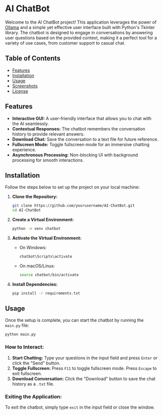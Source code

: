 # AI ChatBot

Welcome to the AI ChatBot project! This application leverages the power of [Ollama](https://ollama.com/) and a simple yet effective user interface built with Python's Tkinter library. The chatbot is designed to engage in conversations by answering user questions based on the provided context, making it a perfect tool for a variety of use cases, from customer support to casual chat.

## Table of Contents

- [Features](#features)
- [Installation](#installation)
- [Usage](#usage)
- [Screenshots](#screenshots)
- [License](#license)

## Features

- **Interactive GUI:** A user-friendly interface that allows you to chat with the AI seamlessly.
- **Contextual Responses:** The chatbot remembers the conversation history to provide relevant answers.
- **Download Chat:** Save the conversation to a text file for future reference.
- **Fullscreen Mode:** Toggle fullscreen mode for an immersive chatting experience.
- **Asynchronous Processing:** Non-blocking UI with background processing for smooth interactions.

## Installation

Follow the steps below to set up the project on your local machine:

1. **Clone the Repository:**
    ```bash
    git clone https://github.com/yourusername/AI-ChatBot.git
    cd AI-ChatBot
    ```

2. **Create a Virtual Environment:**
    ```bash
    python -m venv chatbot
    ```

3. **Activate the Virtual Environment:**
    - On Windows:
      ```bash
      chatbot\Scripts\activate
      ```
    - On macOS/Linux:
      ```bash
      source chatbot/bin/activate
      ```

4. **Install Dependencies:**
    ```bash
    pip install -r requirements.txt
    ```

## Usage

Once the setup is complete, you can start the chatbot by running the `main.py` file:

```bash
python main.py
```

### How to Interact:

1. **Start Chatting:** Type your questions in the input field and press `Enter` or click the "Send" button.
2. **Toggle Fullscreen:** Press `F11` to toggle fullscreen mode. Press `Escape` to exit fullscreen.
3. **Download Conversation:** Click the "Download" button to save the chat history as a `.txt` file.

### Exiting the Application:

To exit the chatbot, simply type `exit` in the input field or close the window.

